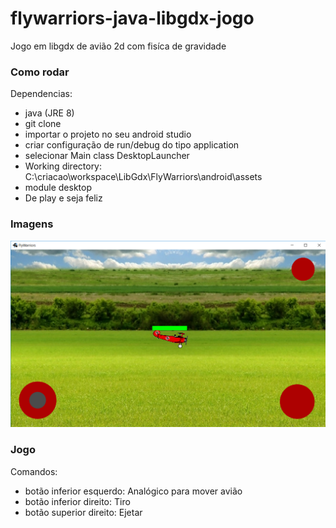 # flywarriors-java-libgdx-jogo
Jogo em libgdx de avião 2d com fisíca de gravidade

### Como rodar

Dependencias:
* java (JRE 8)
* git clone
* importar o projeto no seu android studio
* criar configuração de run/debug do tipo application
* selecionar Main class DesktopLauncher
* Working directory: C:\criacao\workspace\LibGdx\FlyWarriors\android\assets
* module desktop
* De play e seja feliz

### Imagens
![Imagem](https://github.com/jaspionjpg/flywarriors-java-libgdx-jogo/blob/master/documentacao/jogo.png)

### Jogo
Comandos:
* botão inferior esquerdo: Analógico para mover avião
* botão inferior direito: Tiro
* botão superior direito: Ejetar
